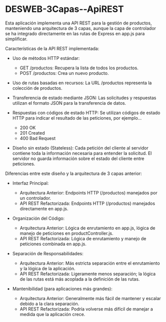 # DESWEB-3Capas--ApiREST
Esta aplicación implementa una API REST para la gestión de productos, manteniendo una arquitectura de 3 capas, aunque la capa de controlador se ha integrado directamente en las rutas de Express en app.js para simplificar.

Características de la API REST implementada:

* Uso de métodos HTTP estándar:  
  *  GET /productos: Recupera la lista de todos los productos.  
  * POST /productos: Crea un nuevo producto.  

* Uso de rutas basadas en recursos: La URL /productos representa la colección de productos. 

* Transferencia de estado mediante JSON: Las solicitudes y respuestas utilizan el formato JSON para la transferencia de datos.  

* Respuestas con códigos de estado HTTP: Se utilizan códigos de estado HTTP para indicar el resultado de las peticiones, por ejemplo...  
  * 200 OK  
  * 201 Created  
  * 400 Bad Request  

* Diseño sin estado (Stateless): Cada petición del cliente al servidor contiene toda la información necesaria para entender la solicitud. El servidor no guarda información sobre el estado del cliente entre peticiones.

Diferencias entre este diseño y la arquitectura de 3 capas anterior:

* Interfaz Principal:
  * Arquitectura Anterior: Endpoints HTTP (/productos) manejados por un controlador.
  * API REST Refactorizada: Endpoints HTTP (/productos) manejados directamente en app.js.  

* Organización del Código:
  * Arquitectura Anterior: Lógica de enrutamiento en app.js, lógica de manejo de peticiones en productController.js.
  * API REST Refactorizada: Lógica de enrutamiento y manejo de peticiones combinada en app.js.  

* Separación de Responsabilidades:
  * Arquitectura Anterior: Más estricta separación entre el enrutamiento y la lógica de la aplicación.
  * API REST Refactorizada: Ligeramente menos separación; la lógica de las rutas está más acoplada a la definición de las rutas.  

* Mantenibilidad (para aplicaciones más grandes):
  * Arquitectura Anterior: Generalmente más fácil de mantener y escalar debido a la clara separación.
  * API REST Refactorizada: Podría volverse más difícil de manejar a medida que la aplicación crece.
